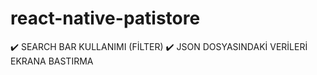 # react-native-patistore

✔️ SEARCH BAR KULLANIMI (FİLTER)
✔️ JSON DOSYASINDAKİ VERİLERİ EKRANA BASTIRMA
